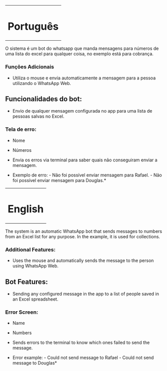 <div align="center">
  <table align="center">
    <tr align="center">
      <td>
        <h1> Português </h1>
      </td>
    </tr>
  </table>
</div>

O sistema é um bot do whatsapp que manda mensagens para números de uma lista do excel para qualquer coisa, no exemplo está para cobrança.

### Funções Adicionais

* Utiliza o mouse e envia automaticamente a mensagem para a pessoa utilizando o WhatsApp Web.

## Funcionalidades do bot:

* Envio de qualquer mensagem configurada no app para uma lista de pessoas salvas no Excel.

### Tela de erro:

* Nome
* Números
* Envia os erros via terminal para saber quais não conseguiram enviar a mensagem.

* Exemplo de erro: - Não foi possível enviar mensagem para Rafael.
                   - Não foi possível enviar mensagem para Douglas.*

<div align="center">
  <table align="center">
    <tr align="center">
      <td>
        <h1> English </h1>
      </td>
    </tr>
  </table>
</div>

The system is an automatic WhatsApp bot that sends messages to numbers from an Excel list for any purpose. In the example, it is used for collections.

### Additional Features:

* Uses the mouse and automatically sends the message to the person using WhatsApp Web.

## Bot Features:

* Sending any configured message in the app to a list of people saved in an Excel spreadsheet.

### Error Screen:

* Name
* Numbers
* Sends errors to the terminal to know which ones failed to send the message.

* Error example: - Could not send message to Rafael
                 - Could not send message to Douglas*

